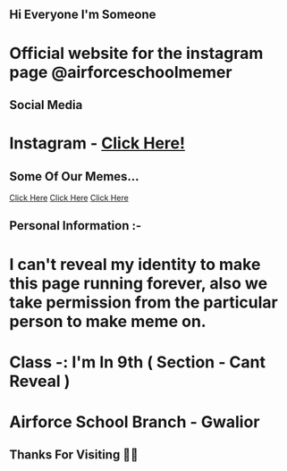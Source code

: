 ## Hi Everyone I'm Someone
# Official website for the instagram page @airforceschoolmemer
## Social Media 
# Instagram - [Click Here!](https://www.instagram.com/airforceschoolmemer/)
## Some Of Our Memes...
[Click Here](https://www.instagram.com/p/CgYYRorvh-O/?igshid=YmMyMTA2M2Y=)
[Click Here](https://www.instagram.com/p/CgXNfilKwP1/?igshid=YmMyMTA2M2Y=)
[Click Here](https://www.instagram.com/p/CgXLw3FKmlu/?igshid=YmMyMTA2M2Y=)

## Personal Information :-
# I can't reveal my identity to make this page running forever, also we take permission from the particular person to make meme on.
# Class -: I'm In 9th ( Section - Cant Reveal )
# Airforce School Branch - Gwalior


## Thanks For Visiting 🙏😊 
